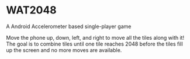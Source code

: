 # WAT2048
A Android Accelerometer based single-player game

Move the phone up, down, left, and right to move all the tiles along with it! The goal is to combine tiles until one tile reaches 2048 before the tiles fill up the screen and no more moves are available.
